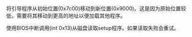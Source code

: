 


将引导程序从初始位置(0x7c00)移动到新位置(0x9000)。这是因为原始位置较低，需要将其移动到更高的地址以便加载其他程序。

使用BIOS中断调用(int 0x13)从磁盘读取setup程序。如果读取失败会重试。

